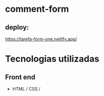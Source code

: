 # comment-form


## deploy:
https://tarefa-form-one.netlify.app/

# Tecnologias utilizadas
## Front end
- HTML / CSS /